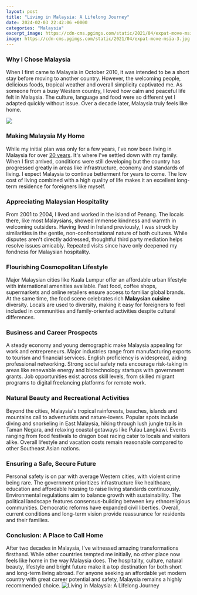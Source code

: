 ```yaml
---
layout: post
title: "Living in Malaysia: A Lifelong Journey"
date: 2024-02-03 22:42:06 +0000
categories: "Malaysia"
excerpt_image: https://cdn-cms.pgimgs.com/static/2021/04/expat-move-msia-3.jpg
image: https://cdn-cms.pgimgs.com/static/2021/04/expat-move-msia-3.jpg
---
```


### Why I Chose Malaysia
When I first came to Malaysia in October 2010, it was intended to be a short stay before moving to another country. However, the welcoming people, delicious foods, tropical weather and overall simplicity captivated me. As someone from a busy Western country, I loved how calm and peaceful life felt in Malaysia. The culture, language and food were so different yet I adapted quickly without issue. Over a decade later, Malaysia truly feels like home.

![](https://nomadcapitalist.com/wp-content/uploads/2020/11/Penang-Temple-live-in-Malaysia.png)
### Making Malaysia My Home 
While my initial plan was only for a few years, I've now been living in Malaysia for over [20 years](https://store.fi.io.vn/collection/french-bulldog). It's where I've settled down with my family. When I first arrived, conditions were still developing but the country has progressed greatly in areas like infrastructure, economy and standards of living. I expect Malaysia to continue betterment for years to come. The low cost of living combined with a high quality of life makes it an excellent long-term residence for foreigners like myself.
### Appreciating Malaysian Hospitality
From 2001 to 2004, I lived and worked in the island of Penang. The locals there, like most Malaysians, showed immense kindness and warmth in welcoming outsiders. Having lived in Ireland previously, I was struck by similarities in the gentle, non-confrontational nature of both cultures. While disputes aren't directly addressed, thoughtful third party mediation helps resolve issues amicably. Repeated visits since have only deepened my fondness for Malaysian hospitality.
### Flourishing Cosmopolitan Lifestyle  
Major Malaysian cities like Kuala Lumpur offer an affordable urban lifestyle with international amenities available. Fast food, coffee shops, supermarkets and online retailers ensure access to familiar global brands. At the same time, the food scene celebrates rich **Malaysian cuisine** diversity. Locals are used to diversity, making it easy for foreigners to feel included in communities and family-oriented activities despite cultural differences.
### Business and Career Prospects
A steady economy and young demographic make Malaysia appealing for work and entrepreneurs. Major industries range from manufacturing exports to tourism and financial services. English proficiency is widespread, aiding professional networking. Strong social safety nets encourage risk-taking in areas like renewable energy and biotechnology startups with government grants. Job opportunities exist across skill levels, from skilled migrant programs to digital freelancing platforms for remote work.
### Natural Beauty and Recreational Activities  
Beyond the cities, Malaysia's tropical rainforests, beaches, islands and mountains call to adventurists and nature-lovers. Popular spots include diving and snorkeling in East Malaysia, hiking through lush jungle trails in Taman Negara, and relaxing coastal getaways like Pulau Langkawi. Events ranging from food festivals to dragon boat racing cater to locals and visitors alike. Overall lifestyle and vacation costs remain reasonable compared to other Southeast Asian nations.
### Ensuring a Safe, Secure Future
Personal safety is on par with average Western cities, with violent crime being rare. The government prioritizes infrastructure like healthcare, education and affordable housing to raise living standards continuously. Environmental regulations aim to balance growth with sustainability. The political landscape features consensus-building between key ethnoreligious communities. Democratic reforms have expanded civil liberties. Overall, current conditions and long-term vision provide reassurance for residents and their families.
### Conclusion: A Place to Call Home  
After two decades in Malaysia, I've witnessed amazing transformations firsthand. While other countries tempted me initially, no other place now feels like home in the way Malaysia does. The hospitality, culture, natural beauty, lifestyle and bright future make it a top destination for both short and long-term living abroad. For anyone seeking an affordable yet modern country with great career potential and safety, Malaysia remains a highly recommended choice.
![Living in Malaysia: A Lifelong Journey](https://cdn-cms.pgimgs.com/static/2021/04/expat-move-msia-3.jpg)